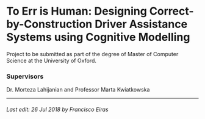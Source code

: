 # To Err is Human: Designing Correct-by-Construction Driver Assistance Systems using Cognitive Modelling

Project to be submitted as part of the degree of Master of Computer Science at the University of Oxford.

### Supervisors

Dr. Morteza Lahijanian and Professor Marta Kwiatkowska

___

###### Last edit: 26 Jul 2018 by Francisco Eiras
